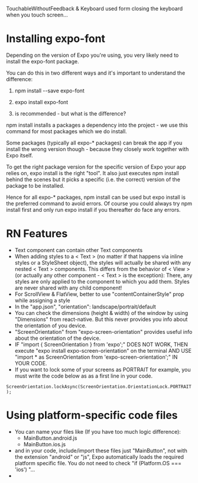 TouchableWithoutFeedback & Keyboard used form closing the keyboard when you touch screen...

# Installing expo-font

Depending on the version of Expo you're using, you very likely need to install the expo-font package.

You can do this in two different ways and it's important to understand the difference:

1. npm install --save expo-font

2. expo install expo-font

3. is recommended - but what is the difference?

npm install installs a packages a dependency into the project - we use this command for most packages which we do install.

Some packages (typically all expo-\* packages) can break the app if you install the wrong version though - because they closely work together with Expo itself.

To get the right package version for the specific version of Expo your app relies on, expo install is the right "tool". It also just executes npm install behind the scenes but it picks a specific (i.e. the correct) version of the package to be installed.

Hence for all expo-\* packages, npm install can be used but expo install is the preferred command to avoid errors. Of course you could always try npm install first and only run expo install if you thereafter do face any errors.

# RN Features

- Text component can contain other Text components
- When adding styles to a < Text > (no matter if that happens via inline styles or a StyleSheet object), the styles will actually be shared with any nested < Text > components. This differs from the behavior of < View > (or actually any other component - < Text > is the exception): There, any styles are only applied to the component to which you add them. Styles are never shared with any child component!
- For ScrollView & FlatView, better to use "contentContainerStyle" prop while assigning a style
- In the "app.json", "orientation": landscape/portrait/default
- You can check the dimensions (height & width) of the window by using "Dimensions" from react-native. But this never provides you info about the orientation of you device.
- "ScreenOrientation" from "expo-screen-orientation" provides useful info about the orientation of the device.
- IF "import { ScreenOrientation } from 'expo';" DOES NOT WORK, THEN execute "expo install expo-screen-orientation" on the terminal AND USE "import \* as ScreenOrientation from 'expo-screen-orientation';" IN YOUR CODE.
- If you want to lock some of your screens as PORTRAIT for example, you must write the code below as as a first line in your code.

`ScreenOrientation.lockAsync(ScreenOrientation.OrientationLock.PORTRAIT);`

# Using platform-specific code files

- You can name your files like (If you have too much logic difference):
  - MainButton.android.js
  - MainButton.ios.js
- and in your code, include/import these files just "MainButton", not with the extension "android" or "js", Expo automatically loads the required platform specific file. You do not need to check "if (Platform.OS === 'ios') "...
-
